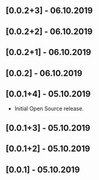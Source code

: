 ## [0.0.2+3] - 06.10.2019

## [0.0.2+2] - 06.10.2019

## [0.0.2+1] - 06.10.2019

## [0.0.2] - 06.10.2019

## [0.0.1+4] - 05.10.2019

* Initial Open Source release.

## [0.0.1+3] - 05.10.2019

## [0.0.1+2] - 05.10.2019

## [0.0.1] - 05.10.2019
